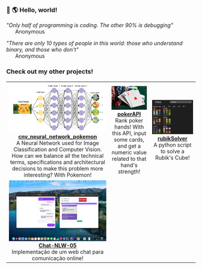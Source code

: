 ### 👋 🌎 Hello, world!
<!--
### <img src="https://github.com/TheDudeThatCode/TheDudeThatCode/blob/master/Assets/Hi.gif" width="29px"> <img src="https://github.com/TheDudeThatCode/TheDudeThatCode/blob/master/Assets/Earth.gif" width="24px"> **Hello world!**
-->


*"Only half of programming is coding. The other 90% is debugging"*<br/>
&nbsp; &nbsp; &nbsp; Anonymous

*"There are only 10 types of people in this world: those who understand binary, and those who don't"*<br/>
&nbsp; &nbsp; &nbsp; Anonymous


### Check out my other projects!

|     |     |     |
|:---:|:---:|:---:|
| <a href="https://github.com/Alessandro1918/cnv_neural_network_pokemon"><img alt="cnv_pokemon" title="cnv_pokemon" src="assets/cnv_pokemon.png" width="400" /></a> <br/> **[cnv_neural_network_pokemon](https://github.com/Alessandro1918/cnv_neural_network_pokemon)** <br/> A Neural Network used for Image Classification and Computer Vision. How can we balance all the technical terms, specifications and architectural decisions to make this problem more interesting? With Pokemon! | <a href="https://github.com/Alessandro1918/pokerAPI"><img alt="pokerAPI" title="pokerAPI" src="assets/pokerAPI.png" width="800"/></a> <br/> **[pokerAPI](https://github.com/Alessandro1918/pokerAPI)** <br/> Rank poker hands! With this API, input some cards, and get a numeric value related to that hand's strength! | <a href="https://github.com/Alessandro1918/rubikSolver"><img alt="rubikSolver" title="rubikSolver" src="assets/rubikSolver.png" width="800" /></a> <br/> **[rubikSolver](https://github.com/Alessandro1918/rubikSolver)** <br/> A python script to solve a Rubik's Cube! |
| <a href="https://github.com/Alessandro1918/Chat-NLW-05"><img alt="chat" title="Chat-NLW-05" src="assets/chat.png" width="500"/></a> <br/> **[Chat-NLW-05](https://github.com/Alessandro1918/Chat-NLW-05)** <br/> Implementação de um web chat para comunicação online! | | |


<!--
**Alessandro1918/Alessandro1918** is a ✨ _special_ ✨ repository because its `README.md` (this file) appears on your GitHub profile.

Here are some ideas to get you started:

- 🔭 I’m currently working on ...
- 🌱 I’m currently learning ...
- 👯 I’m looking to collaborate on ...
- 🤔 I’m looking for help with ...
- 💬 Ask me about ...
- 📫 How to reach me: ...
- 😄 Pronouns: ...
- ⚡ Fun fact: ...
-->
